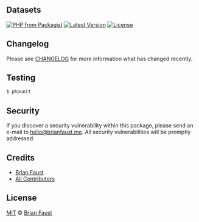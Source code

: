 ## Datasets

[![PHP from Packagist](https://img.shields.io/packagist/php-v/faustbrian/datasets.svg?style=flat-square)]()
[![Latest Version](https://img.shields.io/github/release/faustbrian/Laravel-Datasets.svg?style=flat-square)](https://github.com/faustbrian/Laravel-Datasets/releases)
[![License](https://img.shields.io/packagist/l/faustbrian/Laravel-Datasets.svg?style=flat-square)](https://packagist.org/packages/faustbrian/Laravel-Datasets)

## Changelog

Please see [CHANGELOG](CHANGELOG.md) for more information what has changed recently.

## Testing

``` bash
$ phpunit
```

## Security

If you discover a security vulnerability within this package, please send an e-mail to hello@brianfaust.me. All security vulnerabilities will be promptly addressed.

## Credits

- [Brian Faust](https://github.com/faustbrian)
- [All Contributors](../../contributors)

## License

[MIT](LICENSE) © [Brian Faust](https://brianfaust.me)
